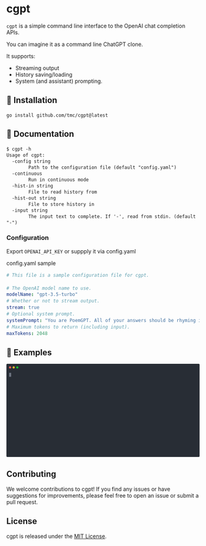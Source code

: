# cgpt

`cgpt` is a simple command line interface to the OpenAI chat completion APIs.

You can imagine it as a command line ChatGPT clone.

It supports:
- Streaming output
- History saving/loading
- System (and assistant) prompting.

## 🚀 Installation

```shell
go install github.com/tmc/cgpt@latest
```

## 📖 Documentation

```shell
$ cgpt -h
Usage of cgpt:
  -config string
    	Path to the configuration file (default "config.yaml")
  -continuous
    	Run in continuous mode
  -hist-in string
    	File to read history from
  -hist-out string
    	File to store history in
  -input string
    	The input text to complete. If '-', read from stdin. (default "-")
```

### Configuration

Export `OPENAI_API_KEY` or suppply it via config.yaml

config.yaml sample
```yaml
# This file is a sample configuration file for cgpt.

# The OpenAI model name to use.
modelName: "gpt-3.5-turbo"
# Whether or not to stream output.
stream: true
# Optional system prompt.
systemPrompt: "You are PoemGPT. All of your answers should be rhyming in nature"
# Maximum tokens to return (including input).
maxTokens: 2048
```

## 🎉 Examples

![sample session](./sample.svg)

## Contributing

We welcome contributions to cgpt! If you find any issues or have suggestions for improvements, please feel free to open an issue or submit a pull request.

## License

cgpt is released under the [MIT License](LICENSE).
